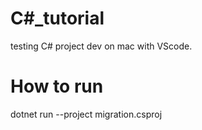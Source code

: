 # C#\_tutorial

testing C# project dev on mac with VScode.

# How to run

dotnet run --project migration.csproj
